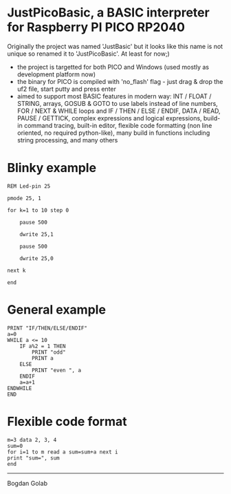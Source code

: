 JustPicoBasic, a BASIC interpreter for Raspberry PI PICO RP2040
=============================================================

Originally the project was named 'JustBasic' but it looks like this name is not unique so renamed it to 'JustPicoBasic'. At least for now;)

- the project is targetted for both PICO and Windows (used mostly as development platform now)
- the binary for PICO is compiled with 'no_flash' flag - just drag & drop the uf2 file, start putty and press enter
- aimed to support most BASIC features in modern way: INT / FLOAT / STRING, arrays, GOSUB & GOTO to use labels instead of line numbers, FOR / NEXT & WHILE loops and IF / THEN / ELSE / ENDIF, DATA / READ, PAUSE / GETTICK, complex expressions and logical expressions, build-in command tracing, built-in editor, flexible code formatting (non line oriented, no required python-like), many build in functions including string processing, and many others

Blinky example
==============
	REM Led-pin 25

	pmode 25, 1

	for k=1 to 10 step 0

		pause 500
	
		dwrite 25,1
	
		pause 500
	
		dwrite 25,0
	
	next k

	end

General example
===============
	PRINT "IF/THEN/ELSE/ENDIF"
	a=0
	WHILE a <= 10
		IF a%2 = 1 THEN 
			PRINT "odd" 
			PRINT a 
		ELSE 
			PRINT "even ", a 
		ENDIF
		a=a+1
	ENDWHILE
	END

Flexible code format
====================
	m=3 data 2, 3, 4 
	sum=0 
	for i=1 to m read a sum=sum+a next i 
	print "sum=", sum 
	end

---
Bogdan Golab

